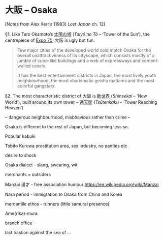 # 大阪 – Osaka 

[Notes from Alex Kerr’s (1993) *Lost Japan* ch. 12]

§1. Like Taro Okamoto’s [太陽の塔](https://en.wikipedia.org/wiki/Tower_of_the_Sun) (*Taiyō no Tō* – ‘Tower of the Sun’), the centrepiece of [Expo 70](https://en.wikipedia.org/wiki/Expo_%2770), 大阪 is ugly but fun.

> Few major cities of the developed world cold match Osaka for the overall unattractiveness of its cityscape, which consists mostly of a jumble of cube-like buildings and a web of expressways and cement-walled canals.
>
> It has the best entertainment districts in Japan, the most lively youth neighbourhood, the most charismatic geisha madams and the most colorful gangsters.

§2. The most characteristic district of 大阪 is [新世界](https://en.wikipedia.org/wiki/Shinsekai) (*Shinsekai* – ‘New World’), built around its own tower – [通天閣](https://en.wikipedia.org/wiki/Tsūtenkaku) (*Tsūtenkaku* – ‘Tower Reaching Heaven’)

 – dangerous neighbourhood, misbhavious rather than crime – 


Osaka is different to the rest of Japan, but becoming less so.





Popular kabuki

Tobito Kuruwa prostitution area, sex industry, no panties etc

desire to shock

Osaka dialect - slang, swearing, wit

merchants = outsiders

Manzai 漫才 - free association humour https://en.wikipedia.org/wiki/Manzai

Nara period - immigration to Osaka from China and Korea

mercantile ethos - runners (little samurai presence)

Ame(rika)-mura

branch office

last bastion against the sea of ...
